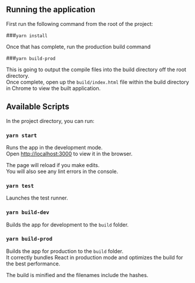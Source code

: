 ## Running the application
First run the following command from the root of the project: 

###`yarn install` 

Once that has complete, run the production build command
 
###`yarn build-prod` 

This is going to output the compile files into the build directory off the root directory. <br />
Once complete, open up the `build/index.html` file within the build directory in Chrome to view the built application.

## Available Scripts

In the project directory, you can run:

### `yarn start`

Runs the app in the development mode.<br />
Open [http://localhost:3000](http://localhost:3000) to view it in the browser.

The page will reload if you make edits.<br />
You will also see any lint errors in the console.

### `yarn test`

Launches the test runner.

### `yarn build-dev`

Builds the app for development to the `build` folder.

### `yarn build-prod`

Builds the app for production to the `build` folder.<br />
It correctly bundles React in production mode and optimizes the build for the best performance.

The build is minified and the filenames include the hashes.<br />
